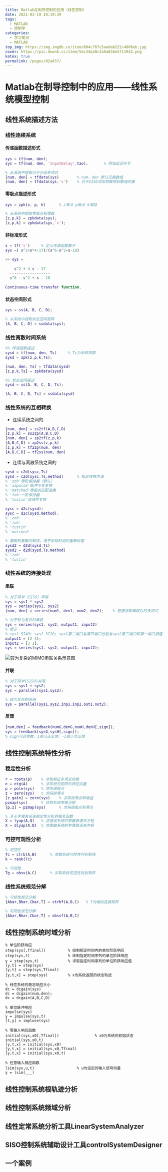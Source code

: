 ```yaml
---
title: Matlab在制导控制的应用（线性控制）
date: 2021-03-19 10:19:39
tags: 
  - MATLAB
  - 控制学
categories: 
  - 学习笔记
  - MATLAB
top_img: https://img.imgdb.cn/item/604c767c5aedab222c4806eb.jpg
cover: https://pic.downk.cc/item/5ec34aa9c2a9a83be5711942.png
katex: true
permalink: /pages/02a837/
---
```




# Matlab在制导控制中的应用——线性系统模型控制

## 线性系统描述方法

### 线性连续系统

#### 传递函数描述形式

```matlab
sys = tf(num, den);
sys = tf(num, den, 'InputDelay',tao);		% 附加延迟环节

% 从系统中提取分子分母多项式
[num, den] = tfdata(sys)		% num，den 默认元胞数组
[num, den] = tfdata(sys,'v')	% 对于SISO添加参数得到数值向量
```

#### 零极点描述形式

```matlab
sys = zpk(z, p, k)		% z零点 p极点 k增益

% 从系统中提取零极点和增益
[z,p,k] = zpkdata(sys);
[z,p,k] = zpkdata(sys,'v');
```

#### 非标准形式

```matlab
s = tf('s')		% 定义传递函数算子
sys =( s^2+s*4-17)/(s^6-s^2+s-18)

>> sys =
 
    s^2 + 4 s - 17
  ------------------
  s^6 - s^2 + s - 18
 
Continuous-time transfer function.
```

#### 状态空间形式

```matlab
sys = ss(A, B, C, D);

% 从系统中提取状态空间矩阵
[A, B, C, D] = ssdata(sys);
```

### 线性离散时间系统

```matlab
%% 传递函数描述
sysd = tf(num, den, Ts)		% Ts为采样周期
sysd = zpk(z,p,k,Ts);

[num, den, Ts] = tfdata(sysd)
[z,p,k,Ts] = zpkdata(sysd)

%% 状态空间描述
sysd = ss(A, B, C, D, Ts);

[A, B, C, D, Ts] = ssdata(sysd)
```

### 线性系统的互相转换

+ 连续系统之间的

```matlab
[num, den] = ss2tf(A,B,C,D)
[z,p,k] = ss2zp(A,B,C,D)
[num, den] = zp2tf(z,p,k)
[A,B,C,D] = zp2ss(z,p,k)
[z,p,k] = tf2zp(num, den)
[A,B,C,D] = tf2ss(num, den)
```

+ 连续与离散系统之间的

```matlab
sysd = c2d(sysc,Ts)
sysd = c2d(sysc,Ts,method)		% 指定转换方法
% 'zoh'零阶保持器（默认）
% 'impulse'脉冲不变变换
% 'matched'零极点匹配变换
% 'foh'一阶保持器
% 'tustin'双线性变换

sysc = d2c(sysd);
sysc = d2c(sysd,method);
% 'zoh'
% 'foh'
% 'tustin'
% 'matched'

% 离散到离散的转换，用于采样时间的重新设置
sysd2 = d2d(sysd,Ts)
sysd2 = d2d(sysd,Ts,method)
% 'zoh'
% 'tustin'
```

### 线性系统的连接处理

#### 串联

```matlab
% 对于简单（SISO）串联
sys = sys1 * sys2
sys = series(sys1, sys2)
[num, den] = series(num1, den1, num2, den2);	% 直接求取串联后的多项式

% 对于较为复杂的串联
sys = series(sys1, sys2, output1, input2)
% 例子
% sys1 5I4O; sys2 3I2O; sys1第二端口与第四端口分别与sys2第三端口和第一端口相连
output1 = [2 4];
input2 = [3 1];
sys = series(sys1, sys2, output1, input2);
```

![较为复杂的MIMO串联关系示意图](https://img.imgdb.cn/item/6054186b524f85ce29ecb21d.png)

#### 并联

```matlab
% 对于简单(SISO)并联
sys = sys1 + sys2;
sys = parallel(sys1,sys2);

% 较为复杂的系统
sys = parallel(sys1,sys2,inp1,inp2,out1,out2);
```

#### 反馈

```matlab
[num,den] = feedback(numG,denG,numH,denH[,sign]);
sys = feedback(sysG,sysH[,sign]);
% sign可选参数，1表示正反馈，-1表示负反馈
```

## 线性控制系统特性分析

### 稳定性分析

```matlab
r = roots(p)	% 求取特征多项式的根
e = eig(A)		% 求系统的矩阵的特征向量
p = pole(sys)	% 求系统极点
z = zero(sys)	% 求系统零点
[z gain] = zero(sys)	% 求系统零点和增益
pzmap(sys)		% 绘制系统零极点图
[p,z] = pzmap(sys)		% 求系统极点和零点

% 关于李雅普诺夫稳定性分析的相关函数
X = lyap(A,Q)	% 求连续系统的李雅普诺夫方程
X = dlyap(A,Q)	% 求离散系统的李雅普诺夫方程
```

### 可控可观性分析

```matlab
% 可控性
Tc = ctrb(A,B)		% 求取系统可控性判别矩阵
k = rank(Tc)

% 可观性
Tg = obsv(A,C)		% 求取系统可控性判别矩阵
```

### 线性系统规范分解

```matlab
% 可控性规范分解
[Abar,Bbar,Cbar,T] = ctrbf(A,B,C)	% T为相似变换矩阵

% 可观性规范分解
[Abar,Bbar,Cbar,T] = obsvf(A,B,C)
```

## 线性控制系统时域分析

``` 
% 单位阶跃响应
step(sys[,Tfinal])			% 绘制规定时间内的单位阶跃响应
step(sys,t)					% 绘制指定时间序列的单位阶跃响应
y = step(sys,t)				% 求取指定时间序列的单位阶跃响应值
[y,t] = step(sys)
[y,t] = step(sys,Tfinal)
[y,t,x] = step(sys)			% x为系统返回的状态轨迹

% 线性系统的稳态响应大小
dc = dcgain(sys)
dc = dcgain(num,den);
dc = dcgain(A,B,C,D)

% 单位脉冲响应
impulse(sys)
y = impulse(sys,t)
[t,y] = impluse(sys)

% 零输入响应函数
initial(sys,x0[,Tfinal])				% x0为系统的初始状态
initial(sys,x0,t)
[y,t,x] = initial(sys,x0)
[y,t,x] = initial(sys,x0,Tfinal)
[y,t,x] = initial(sys,x0,t)

% 任意输入相应函数
lsim(sys,u,t)					% u为设定的输入信号向量
y = lsim(___)
```

## 线性控制系统根轨迹分析



## 线性控制系统频域分析



## 线性定常系统分析工具LinearSystemAnalyzer



## SISO控制系统辅助设计工具controlSystemDesigner



## 一个案例